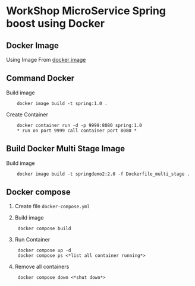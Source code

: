 # WorkShop MicroService Spring boost using Docker

## Docker Image
Using Image From [docker image](https://hub.docker.com/_/eclipse-temurin)
## Command Docker
Build image 

        docker image build -t spring:1.0 .

Create Container 

        docker container run -d -p 9999:8080 spring:1.0
        * run on port 9999 call container port 8080 *

## Build Docker Multi Stage Image
Build image

        docker image build -t springdemo2:2.0 -f Dockerfile_multi_stage .

## Docker compose 
1. Create file `docker-compose.yml` 
2. Build image

        docker compose build
3. Run Container

        docker compose up -d
        docker compose ps <*list all container running*>
4. Remove all containers

        docker compose down <*shut down*>

